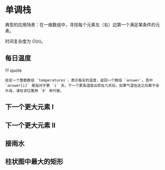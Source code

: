 # 单调栈

典型的应用场景：在一维数组中，寻找每个元素左（右）边第一个满足某条件的元素。

时间复杂度为 $O(n)$。

## 每日温度

!!! quote

    给定一个整数数组 `temperatures`，表示每天的温度，返回一个数组 `answer`，其中 `answer[i]` 是指对于第 `i` 天，下一个更高温度出现在几天后。如果气温在这之后都不会升高，请在该位置用 `0` 来代替。

## 下一个更大元素 I

## 下一个更大元素 II

## 接雨水

## 柱状图中最大的矩形
